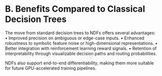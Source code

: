# B. Benefits Compared to Classical Decision Trees

The move from standard decision trees to NDFs offers several advantages:
• Improved precision on ambiguous or edge-case inputs.
• Enhanced robustness to symbolic feature noise or high-dimensional representations.
• Better integration with reinforcement learning reward signals.
• Retention of interpretability through visualizable decision paths and routing probabilities.

NDFs also support end-to-end differentiability, making them more suitable for future GPU-accelerated training pipelines.

